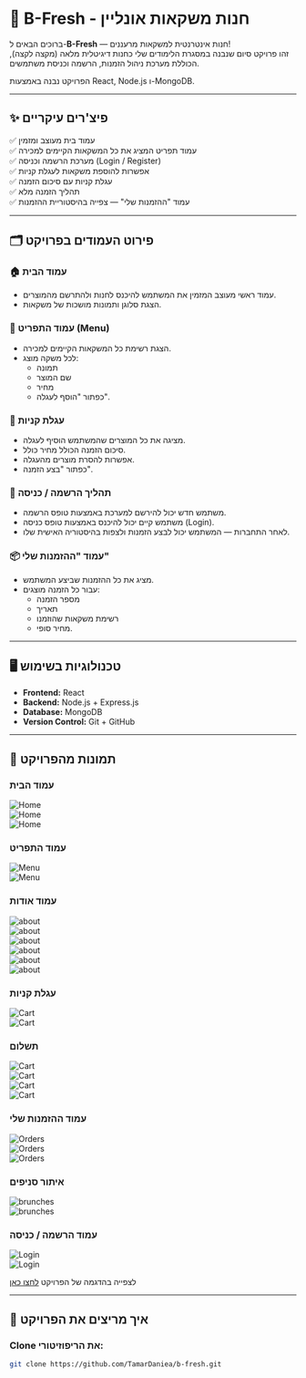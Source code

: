 # 🥤 B-Fresh - חנות משקאות אונליין

ברוכים הבאים ל-**B-Fresh** — חנות אינטרנטית למשקאות מרעננים!  
זהו פרויקט סיום שנבנה במסגרת הלימודים שלי כחנות דיגיטלית מלאה (מקצה לקצה), הכוללת מערכת ניהול הזמנות, הרשמה וכניסת משתמשים.

הפרויקט נבנה באמצעות React, Node.js ו-MongoDB.

---

## ✨ פיצ'רים עיקריים

✅ עמוד בית מעוצב ומזמין  
✅ עמוד תפריט המציג את כל המשקאות הקיימים למכירה  
✅ מערכת הרשמה וכניסה (Login / Register)  
✅ אפשרות להוספת משקאות לעגלת קניות  
✅ עגלת קניות עם סיכום הזמנה  
✅ תהליך הזמנה מלא  
✅ עמוד "ההזמנות שלי" — צפייה בהיסטוריית ההזמנות  

---

## 🗂️ פירוט העמודים בפרויקט

### 🏠 עמוד הבית

- עמוד ראשי מעוצב המזמין את המשתמש להיכנס לחנות ולהתרשם מהמוצרים.
- הצגת סלוגן ותמונות מושכות של משקאות.

### 🍹 עמוד התפריט (Menu)

- הצגת רשימת כל המשקאות הקיימים למכירה.
- לכל משקה מוצג:
  - תמונה
  - שם המוצר
  - מחיר
  - כפתור "הוסף לעגלה".

### 🛒 עגלת קניות

- מציגה את כל המוצרים שהמשתמש הוסיף לעגלה.
- סיכום הזמנה הכולל מחיר כולל.
- אפשרות להסרת מוצרים מהעגלה.
- כפתור "בצע הזמנה".

### 📝 תהליך הרשמה / כניסה

- משתמש חדש יכול להירשם למערכת באמצעות טופס הרשמה.
- משתמש קיים יכול להיכנס באמצעות טופס כניסה (Login).
- לאחר התחברות — המשתמש יכול לבצע הזמנות ולצפות בהיסטוריה האישית שלו.

### 📦 עמוד "ההזמנות שלי"

- מציג את כל ההזמנות שביצע המשתמש.
- עבור כל הזמנה מוצגים:
  - מספר הזמנה
  - תאריך
  - רשימת משקאות שהוזמנו
  - מחיר סופי.

---

## 🖥️ טכנולוגיות בשימוש

- **Frontend:** React
- **Backend:** Node.js + Express.js
- **Database:** MongoDB
- **Version Control:** Git + GitHub

---
## 📸 תמונות מהפרויקט

### עמוד הבית  
![Home](screenshots/1.png)  
![Home](screenshots/2.png)  
![Home](screenshots/3.png)  

### עמוד התפריט  
![Menu](screenshots/7.png)  
![Menu](screenshots/8.png)  

### עמוד אודות   
![about](screenshots/6.png)  
![about](screenshots/5.png)  
![about](screenshots/4.png)  
![about](screenshots/9.png)  
![about](screenshots/10.png)  
![about](screenshots/11.png)  

### עגלת קניות  
![Cart](screenshots/b5.png)  
![Cart](screenshots/12.png)  

### תשלום  
![Cart](screenshots/15.png)  
![Cart](screenshots/16.png)  
![Cart](screenshots/b1.png)  
![Cart](screenshots/b2.png)  

### עמוד ההזמנות שלי  
![Orders](screenshots/b3.png)  
![Orders](screenshots/b4.png)  
![Orders](screenshots/b6.png)  

### איתור סניפים   
![brunches](screenshots/b7.png)  
![brunches](screenshots/b8.png)  

### עמוד הרשמה / כניסה  
![Login](screenshots/13.png)  
![Login](screenshots/14.png)  


לצפייה בהדגמה של הפרויקט [לחצו כאן](https://drive.google.com/file/d/1Cr1nPI06Rxj4ByaXOvOSlpRU6rLYjz2s/view?usp=sharing)



---

## 🚀 איך מריצים את הפרויקט

### Clone את הריפוזיטורי:

```bash
git clone https://github.com/TamarDaniea/b-fresh.git
